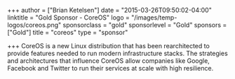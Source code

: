 +++
author = ["Brian Ketelsen"]
date = "2015-03-26T09:50:02-04:00"
linktitle = "Gold Sponsor - CoreOS"
logo = "/images/temp-logos/coreos.png"
sponsorclass = "gold"
sponsorlevel = "Gold"
sponsors = ["Gold"]
title = "coreos"
type = "sponsor"

+++
CoreOS is a new Linux distribution that has been rearchitected to provide features needed to run modern infrastructure stacks. The strategies and architectures that influence CoreOS allow companies like Google, Facebook and Twitter to run their services at scale with high resilience.
